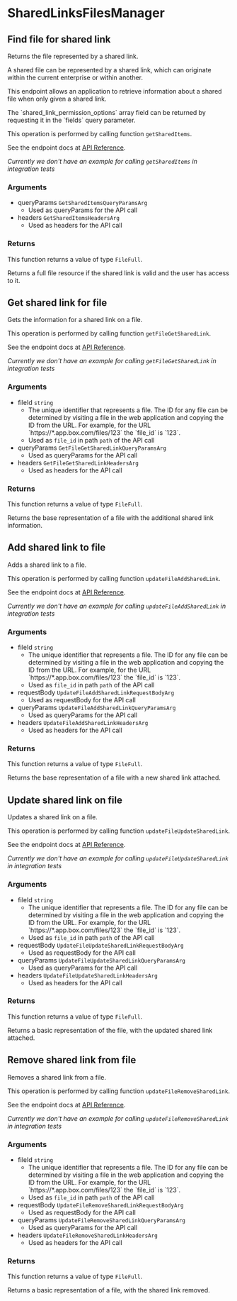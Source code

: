 # SharedLinksFilesManager

## Find file for shared link

Returns the file represented by a shared link.

A shared file can be represented by a shared link,
which can originate within the current enterprise or within another.

This endpoint allows an application to retrieve information about a
shared file when only given a shared link.

The &#x60;shared_link_permission_options&#x60; array field can be returned
by requesting it in the &#x60;fields&#x60; query parameter.

This operation is performed by calling function `getSharedItems`.

See the endpoint docs at
[API Reference](https://developer.box.com/reference/get-shared-items/).

*Currently we don't have an example for calling `getSharedItems` in integration tests*

### Arguments

- queryParams `GetSharedItemsQueryParamsArg`
  - Used as queryParams for the API call
- headers `GetSharedItemsHeadersArg`
  - Used as headers for the API call


### Returns

This function returns a value of type `FileFull`.

Returns a full file resource if the shared link is valid and
the user has access to it.


## Get shared link for file

Gets the information for a shared link on a file.

This operation is performed by calling function `getFileGetSharedLink`.

See the endpoint docs at
[API Reference](https://developer.box.com/reference/get-files-id-get-shared-link/).

*Currently we don't have an example for calling `getFileGetSharedLink` in integration tests*

### Arguments

- fileId `string`
  - The unique identifier that represents a file.  The ID for any file can be determined by visiting a file in the web application and copying the ID from the URL. For example, for the URL &#x60;https://*.app.box.com/files/123&#x60; the &#x60;file_id&#x60; is &#x60;123&#x60;.
  - Used as `file_id` in path `path` of the API call
- queryParams `GetFileGetSharedLinkQueryParamsArg`
  - Used as queryParams for the API call
- headers `GetFileGetSharedLinkHeadersArg`
  - Used as headers for the API call


### Returns

This function returns a value of type `FileFull`.

Returns the base representation of a file with the
additional shared link information.


## Add shared link to file

Adds a shared link to a file.

This operation is performed by calling function `updateFileAddSharedLink`.

See the endpoint docs at
[API Reference](https://developer.box.com/reference/put-files-id-add-shared-link/).

*Currently we don't have an example for calling `updateFileAddSharedLink` in integration tests*

### Arguments

- fileId `string`
  - The unique identifier that represents a file.  The ID for any file can be determined by visiting a file in the web application and copying the ID from the URL. For example, for the URL &#x60;https://*.app.box.com/files/123&#x60; the &#x60;file_id&#x60; is &#x60;123&#x60;.
  - Used as `file_id` in path `path` of the API call
- requestBody `UpdateFileAddSharedLinkRequestBodyArg`
  - Used as requestBody for the API call
- queryParams `UpdateFileAddSharedLinkQueryParamsArg`
  - Used as queryParams for the API call
- headers `UpdateFileAddSharedLinkHeadersArg`
  - Used as headers for the API call


### Returns

This function returns a value of type `FileFull`.

Returns the base representation of a file with a new shared
link attached.


## Update shared link on file

Updates a shared link on a file.

This operation is performed by calling function `updateFileUpdateSharedLink`.

See the endpoint docs at
[API Reference](https://developer.box.com/reference/put-files-id-update-shared-link/).

*Currently we don't have an example for calling `updateFileUpdateSharedLink` in integration tests*

### Arguments

- fileId `string`
  - The unique identifier that represents a file.  The ID for any file can be determined by visiting a file in the web application and copying the ID from the URL. For example, for the URL &#x60;https://*.app.box.com/files/123&#x60; the &#x60;file_id&#x60; is &#x60;123&#x60;.
  - Used as `file_id` in path `path` of the API call
- requestBody `UpdateFileUpdateSharedLinkRequestBodyArg`
  - Used as requestBody for the API call
- queryParams `UpdateFileUpdateSharedLinkQueryParamsArg`
  - Used as queryParams for the API call
- headers `UpdateFileUpdateSharedLinkHeadersArg`
  - Used as headers for the API call


### Returns

This function returns a value of type `FileFull`.

Returns a basic representation of the file, with the updated shared
link attached.


## Remove shared link from file

Removes a shared link from a file.

This operation is performed by calling function `updateFileRemoveSharedLink`.

See the endpoint docs at
[API Reference](https://developer.box.com/reference/put-files-id-remove-shared-link/).

*Currently we don't have an example for calling `updateFileRemoveSharedLink` in integration tests*

### Arguments

- fileId `string`
  - The unique identifier that represents a file.  The ID for any file can be determined by visiting a file in the web application and copying the ID from the URL. For example, for the URL &#x60;https://*.app.box.com/files/123&#x60; the &#x60;file_id&#x60; is &#x60;123&#x60;.
  - Used as `file_id` in path `path` of the API call
- requestBody `UpdateFileRemoveSharedLinkRequestBodyArg`
  - Used as requestBody for the API call
- queryParams `UpdateFileRemoveSharedLinkQueryParamsArg`
  - Used as queryParams for the API call
- headers `UpdateFileRemoveSharedLinkHeadersArg`
  - Used as headers for the API call


### Returns

This function returns a value of type `FileFull`.

Returns a basic representation of a file, with the shared link removed.


